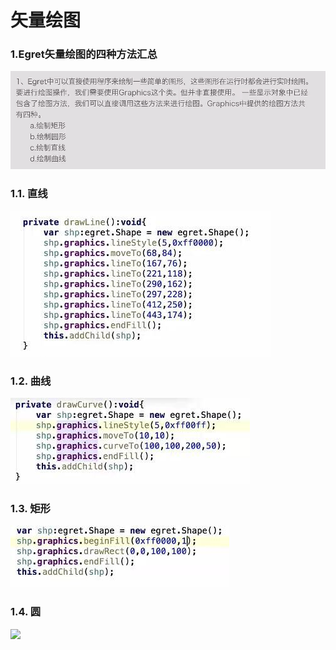 # 矢量绘图
### 1.Egret矢量绘图的四种方法汇总

![](images/四种绘图方法.png)
### 1.1. 直线

![](images/直线.jpg)
### 1.2. 曲线

![](images/曲线.jpg)
### 1.3. 矩形

![](images/矩形.jpg)
### 1.4. 圆

![](images/圆.jpg)
